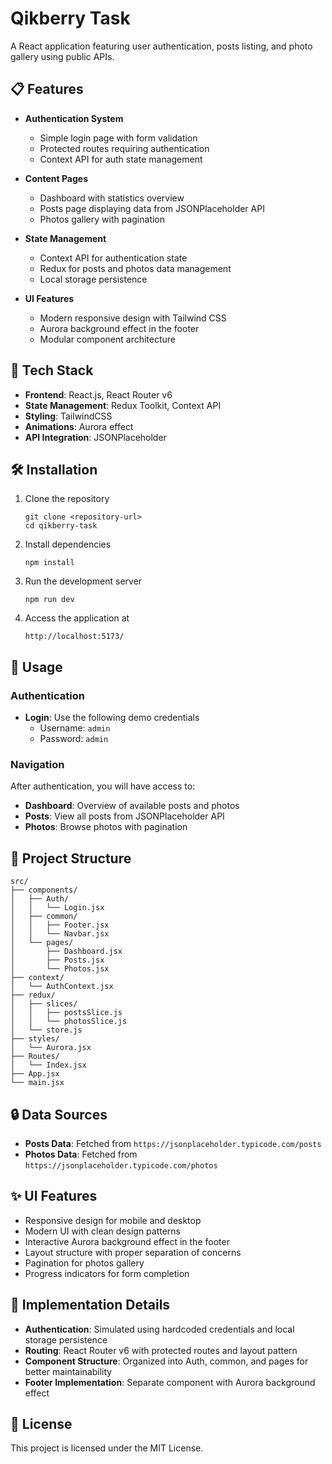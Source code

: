 # Qikberry Task

A React application featuring user authentication, posts listing, and photo gallery using public APIs.

## 📋 Features

- **Authentication System**
  - Simple login page with form validation
  - Protected routes requiring authentication
  - Context API for auth state management
  
- **Content Pages**
  - Dashboard with statistics overview
  - Posts page displaying data from JSONPlaceholder API
  - Photos gallery with pagination
  
- **State Management**
  - Context API for authentication state
  - Redux for posts and photos data management
  - Local storage persistence

- **UI Features**
  - Modern responsive design with Tailwind CSS
  - Aurora background effect in the footer
  - Modular component architecture

## 🚀 Tech Stack

- **Frontend**: React.js, React Router v6
- **State Management**: Redux Toolkit, Context API
- **Styling**: TailwindCSS
- **Animations**: Aurora effect
- **API Integration**: JSONPlaceholder

## 🛠️ Installation

1. Clone the repository
   ```
   git clone <repository-url>
   cd qikberry-task
   ```

2. Install dependencies
   ```
   npm install
   ```

3. Run the development server
   ```
   npm run dev
   ```

4. Access the application at
   ```
   http://localhost:5173/
   ```

## 📱 Usage

### Authentication

- **Login**: Use the following demo credentials
  - Username: `admin`
  - Password: `admin`

### Navigation

After authentication, you will have access to:

- **Dashboard**: Overview of available posts and photos
- **Posts**: View all posts from JSONPlaceholder API
- **Photos**: Browse photos with pagination

## 📂 Project Structure

```
src/
├── components/
│   ├── Auth/
│   │   └── Login.jsx
│   ├── common/
│   │   ├── Footer.jsx
│   │   └── Navbar.jsx
│   └── pages/
│       ├── Dashboard.jsx
│       ├── Posts.jsx
│       └── Photos.jsx
├── context/
│   └── AuthContext.jsx
├── redux/
│   ├── slices/
│   │   ├── postsSlice.js
│   │   └── photosSlice.js
│   └── store.js
├── styles/
│   └── Aurora.jsx
├── Routes/
│   └── Index.jsx
├── App.jsx
└── main.jsx
```

## 🔒 Data Sources

- **Posts Data**: Fetched from `https://jsonplaceholder.typicode.com/posts`
- **Photos Data**: Fetched from `https://jsonplaceholder.typicode.com/photos`

## ✨ UI Features

- Responsive design for mobile and desktop
- Modern UI with clean design patterns
- Interactive Aurora background effect in the footer
- Layout structure with proper separation of concerns
- Pagination for photos gallery
- Progress indicators for form completion

## 📝 Implementation Details

- **Authentication**: Simulated using hardcoded credentials and local storage persistence
- **Routing**: React Router v6 with protected routes and layout pattern
- **Component Structure**: Organized into Auth, common, and pages for better maintainability
- **Footer Implementation**: Separate component with Aurora background effect

## 📄 License

This project is licensed under the MIT License.
